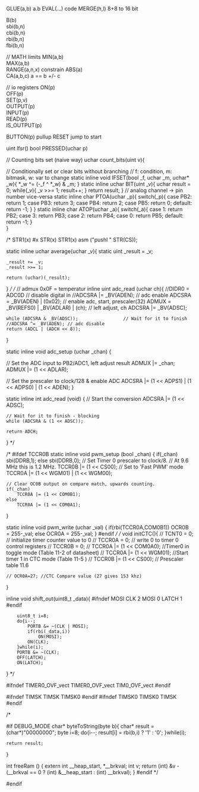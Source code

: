 
 GLUE(a,b) 		a.b
 EVAL(...) 		code
 MERGE(h,l) 	8+8 to 16 bit

 B(b)		
 sbi(b,n) 	
 cbi(b,n) 	
 rbi(b,n) 	
 fbi(b,n) 	

// MATH limits
 MIN(a,b) 			
 MAX(a,b) 			
 RANGE(a,n,x)	 	constrain
 ABS(a) 				
 CA(a,b,c) 			a == b +/- c
 
//	io registers
 ON(p) 			
 OFF(p)  		
 SET(p,v)		
 OUTPUT(p) 		
 INPUT(p) 		
 READ(p) 		
 IS_OUTPUT(p) 	

 BUTTON(p)  		pullup
 RESET 				jump to start



uint lfsr()
bool PRESSED(uchar p)

// Counting bits set (naive way)
uchar count_bits(uint v){

//	Conditionally set or clear bits without branching
// f: condition,	m: bitmask,		w: var to change
static inline void IFSET(bool _f, uchar _m, uchar* _w){
	*_w ^= (-_f ^ *_w) & _m;
}
static inline uchar BIT(uint _v){
	uchar result = 0;
	while(_v){
		_v >>= 1;
		result++;
	}
	return result;
}
// analog channel -> pin number 	vice-versa
static inline char PTOA(uchar _p){
	switch(_p){
		case PB2: return 1;
		case PB3: return 3;
		case PB4: return 2;
		case PB5: return 0;
		default: return -1;
	}
}
static inline char ATOP(uchar _a){
	switch(_a){
		case 1: return PB2;
		case 3: return PB3;
		case 2: return PB4;
		case 0: return PB5;
		default: return -1;
	}	
}

/* 
 STR1(x) #x
 STR(x) STR1(x)
asm ("pushl " STR(CS));

static inline uchar average(uchar _v){
	static uint _result = _v;
	
	_result += _v;
	_result >>= 1;
	
	return (uchar)(_result);
}
 */
/* 
// admux 0x0F = temperatur
inline uint adc_read (uchar ch){
	//DIDR0 = ADC0D 	// disable digital in
	//ADCSRA |= _BV(ADEN); // adc enable
    ADCSRA =  _BV(ADEN) | (0x02);	// enable adc, start, prescaler(32)
	ADMUX =   _BV(REFS0) |  _BV(ADLAR) | (ch); 				// left adjust, ch
	ADCSRA |= _BV(ADSC);
	
	while (ADCSRA & _BV(ADSC));					// Wait for it to finish
	//ADCSRA ^= _BV(ADEN); // adc disable
	return (ADCL | (ADCH << 8));
}


static inline void adc_setup (uchar _chan)
{
	
// Set the ADC input to PB2/ADC1, left adjust result
ADMUX |= _chan;
ADMUX |= (1 << ADLAR);

// Set the prescaler to clock/128 & enable ADC
ADCSRA |= (1 << ADPS1) | (1 << ADPS0) | (1 << ADEN);
}

static inline int adc_read (void)
{
    // Start the conversion
    ADCSRA |= (1 << ADSC);

    // Wait for it to finish - blocking
    while (ADCSRA & (1 << ADSC));

    return ADCH;
} 
 */

 /* 
 #ifdef TCCR0B
static inline void pwm_setup (bool _chan)
{
    if(_chan)
		sbi(DDRB,1);
	else
		sbi(DDRB,0);
	// Set Timer 0 prescaler to clock/8.
	// At 9.6 MHz this is 1.2 MHz.
	TCCR0B |= (1 << CS00);
	// Set to 'Fast PWM' mode
	TCCR0A |= (1 << WGM01) | (1 << WGM00);

	// Clear OC0B output on compare match, upwards counting.
	if(_chan)
		TCCR0A |= (1 << COM0B1);
	else
		TCCR0A |= (1 << COM0A1);
}
 
static inline void pwm_write (uchar _val)
{
	if(rbi(TCCR0A,COM0B1))
		OCR0B = 255-_val;
	else
		OCR0A = 255-_val;
}
 #endif
 */
/* 
void initCTC(){
	// TCNT0 = 0; // initialize timer counter value to 0
	// TCCR0A = 0; // write 0 to timer 0 control registers
	// TCCR0B = 0;
	// TCCR0A |= (1 << COM0A0); //Timer0 in toggle mode (Table 11-2 of datasheet)
	// TCCR0A |= (1 << WGM01); //Start timer 1 in CTC mode (Table 11-5 )
	// TCCR0B |= (1 << CS00); // Prescaler table 11.6

	// OCR0A=27; //CTC Compare value (27 gives 153 khz)
}

inline void shift_out(uint8_t _data){
		#ifndef MOSI
			 CLK 	2
			 MOSI 	0
			 LATCH 	1
		#endif

		uint8_t i=8;
		do{i--;
			PORTB &= ~(CLK | MOSI);
			if(rbi(_data,i))
				ON(MOSI);
			ON(CLK);
		}while(i);
		PORTB &= ~(CLK);
		OFF(LATCH);
		ON(LATCH);
}
 */
 
 
 #ifndef TIMER0_OVF_vect
  TIMER0_OVF_vect	TIM0_OVF_vect
 #endif
 
 #ifndef TIMSK
  TIMSK TIMSK0
 #endif
 #ifndef TIMSK0
  TIMSK0 TIMSK
 #endif
 
 
/*  
 
 
#if DEBUG_MODE
char* byteToString(byte b){
	char* result = (char*)"00000000";
	byte i=8;
	do{i--;
		result[i] = rbi(b,i) ? '1' : '0';
	}while(i);
	
	return result;
}

int freeRam () {
  extern int __heap_start, *__brkval; 
  int v; 
  return (int) &v - (__brkval == 0 ? (int) &__heap_start : (int) __brkval); 
}
#endif
 */

#endif
